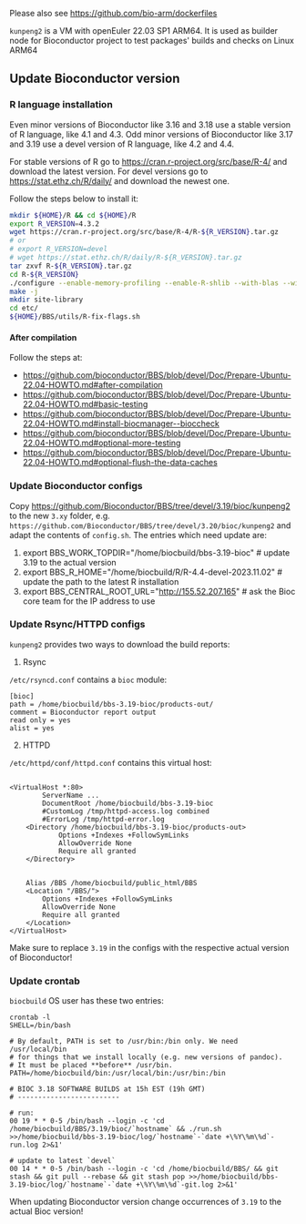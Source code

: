 Please also see https://github.com/bio-arm/dockerfiles

`kunpeng2` is a VM with openEuler 22.03 SP1 ARM64. It is used as builder node for Bioconductor project to test packages' builds and checks on Linux ARM64

## Update Bioconductor version

### R language installation

Even minor versions of Bioconductor like 3.16 and 3.18 use a stable version of R language, like 4.1 and 4.3.
Odd minor versions of Bioconductor like 3.17 and 3.19 use a devel version of R language, like 4.2 and 4.4.

For stable versions of R go to https://cran.r-project.org/src/base/R-4/ and download the latest version.
For devel versions go to https://stat.ethz.ch/R/daily/ and download the newest one.

Follow the steps below to install it:
```bash
mkdir ${HOME}/R && cd ${HOME}/R
export R_VERSION=4.3.2
wget https://cran.r-project.org/src/base/R-4/R-${R_VERSION}.tar.gz
# or
# export R_VERSION=devel
# wget https://stat.ethz.ch/R/daily/R-${R_VERSION}.tar.gz
tar zxvf R-${R_VERSION}.tar.gz
cd R-${R_VERSION}
./configure --enable-memory-profiling --enable-R-shlib --with-blas --with-lapack  --with-tcl-config=/usr/lib64/tclConfig.sh --with-tk-config=/usr/lib64/tkConfig.sh
make -j
mkdir site-library
cd etc/
${HOME}/BBS/utils/R-fix-flags.sh

```

#### After compilation

Follow the steps at:

* https://github.com/bioconductor/BBS/blob/devel/Doc/Prepare-Ubuntu-22.04-HOWTO.md#after-compilation
* https://github.com/bioconductor/BBS/blob/devel/Doc/Prepare-Ubuntu-22.04-HOWTO.md#basic-testing
* https://github.com/bioconductor/BBS/blob/devel/Doc/Prepare-Ubuntu-22.04-HOWTO.md#install-biocmanager--bioccheck
* https://github.com/bioconductor/BBS/blob/devel/Doc/Prepare-Ubuntu-22.04-HOWTO.md#optional-more-testing
* https://github.com/bioconductor/BBS/blob/devel/Doc/Prepare-Ubuntu-22.04-HOWTO.md#optional-flush-the-data-caches

### Update Bioconductor configs

Copy https://github.com/Bioconductor/BBS/tree/devel/3.19/bioc/kunpeng2 to the new `3.xy` folder, e.g. `https://github.com/Bioconductor/BBS/tree/devel/3.20/bioc/kunpeng2` 
and adapt the contents of `config.sh`. The entries which need update are:

1) export BBS_WORK_TOPDIR="/home/biocbuild/bbs-3.19-bioc"         # update 3.19 to the actual version
2) export BBS_R_HOME="/home/biocbuild/R/R-4.4-devel-2023.11.02"   # update the path to the latest R installation
3) export BBS_CENTRAL_ROOT_URL="http://155.52.207.165"            # ask the Bioc core team for the IP address to use

### Update Rsync/HTTPD configs

`kunpeng2` provides two ways to download the build reports:

1) Rsync 

`/etc/rsyncd.conf` contains a `bioc` module:

```
[bioc]
path = /home/biocbuild/bbs-3.19-bioc/products-out/
comment = Bioconductor report output
read only = yes
alist = yes

```

2) HTTPD

`/etc/httpd/conf/httpd.conf` contains this virtual host:

```

<VirtualHost *:80>
        ServerName ...
        DocumentRoot /home/biocbuild/bbs-3.19-bioc
        #CustomLog /tmp/httpd-access.log combined
        #ErrorLog /tmp/httpd-error.log
    <Directory /home/biocbuild/bbs-3.19-bioc/products-out>
            Options +Indexes +FollowSymLinks
            AllowOverride None
            Require all granted
    </Directory>


    Alias /BBS /home/biocbuild/public_html/BBS
    <Location "/BBS/">
        Options +Indexes +FollowSymLinks
        AllowOverride None
        Require all granted
    </Location>
</VirtualHost>
```

Make sure to replace `3.19` in the configs with the respective actual version of Bioconductor!

### Update crontab

`biocbuild` OS user has these two entries:

```
crontab -l
SHELL=/bin/bash

# By default, PATH is set to /usr/bin:/bin only. We need /usr/local/bin
# for things that we install locally (e.g. new versions of pandoc).
# It must be placed **before** /usr/bin.
PATH=/home/biocbuild/bin:/usr/local/bin:/usr/bin:/bin

# BIOC 3.18 SOFTWARE BUILDS at 15h EST (19h GMT)
# -------------------------

# run:
00 19 * * 0-5 /bin/bash --login -c 'cd /home/biocbuild/BBS/3.19/bioc/`hostname` && ./run.sh >>/home/biocbuild/bbs-3.19-bioc/log/`hostname`-`date +\%Y\%m\%d`-run.log 2>&1'

# update to latest `devel`
00 14 * * 0-5 /bin/bash --login -c 'cd /home/biocbuild/BBS/ && git stash && git pull --rebase && git stash pop >>/home/biocbuild/bbs-3.19-bioc/log/`hostname`-`date +\%Y\%m\%d`-git.log 2>&1'
```

When updating Bioconductor version change occurrences of `3.19` to the actual Bioc version!
